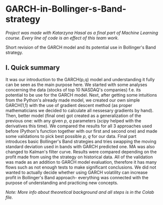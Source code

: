 # GARCH-in-Bollinger-s-Band-strategy
*Project was made with Katarzyna Hasal as a final part of Machine Learning course. Every line of code is an effect of this team work.*

Short revision of the GARCH model  and its potential use in Bollinger's Band strategy.

## I. Quick summary
It was our introduction to the GARCH(p,q) model and understanding it fully can be seen as the main purpose here. We started with some analyses concerning the data (stocks of top 10 NASDAQ's companies) f.e. its potential to be use for the GARCH model. Next, after getting some intuitions from the Python's already made model, we created our own simple GARCH(1,1) with the use of gradient descent method (as proper mathematicians we decided to calculate all nessesary gradients by hand). Then, better model (final one) got created as a generalization of the previous one: with any given *p*, *q* parameters (*scipy* helped with the derivatives this time). We compared the results for all 3 approaches used before (Python's function together with our first and second one) and made some validations to pick best possible *p*, *q* for our data. Final part introduces basic Bollinger's Band strategies and tries swapping the moving standard deviation used in bands with GARCH predicted one. MA was also changed to Kalman's filter curve. Results were compared depending on the profit made from using the strategy on historical data.
All of the validation was made as an addition to GARCH model evaluation, therefore it has many flows such as not enough tests to make significant conclusions. We did not wanted to actually decide whether using GARCH volatility can increase profit in Bollinger's Band approach- everything was connected with the purpose of understanding and practicing new concepts.

*Note: More info about theoretical background and all steps is in the Colab file.*


